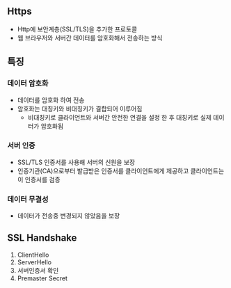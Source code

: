 ## Https
- Http에 보안계층(SSL/TLS)을 추가한 프로토콜
- 웹 브라우저와 서버간 데이터를 암호화해서 전송하는 방식

## 특징
### 데이터 암호화
- 데이터를 암호화 하여 전송
- 암호화는 대칭키와 비대칭키가 결합되어 이루어짐
  - 비대칭키로 클라이언트와 서버간 안전한 연결을 설정 한 후 대칭키로 실제 데이터가 암호화됨

### 서버 인증
- SSL/TLS 인증서를 사용해 서버의 신원을 보장
- 인증기관(CA)으로부터 발급받은 인증서를 클라이언트에게 제공하고 클라이언트는 이 인증서를 검증

### 데이터 무결성
- 데이터가 전송중 변경되지 않았음을 보장

## SSL Handshake
1. ClientHello
2. ServerHello
3. 서버인증서 확인
4. Premaster Secret
